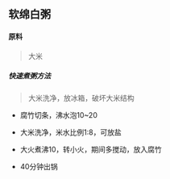 ## 软绵白粥

#### 原料

> 大米


##### 快速煮粥方法

> 大米洗净，放冰箱，破坏大米结构

* 腐竹切条，沸水泡10~20

* 大米洗净，米水比例1:8，可放盐

* 大火煮沸10，转小火，期间多搅动，放入腐竹

* 40分钟出锅
